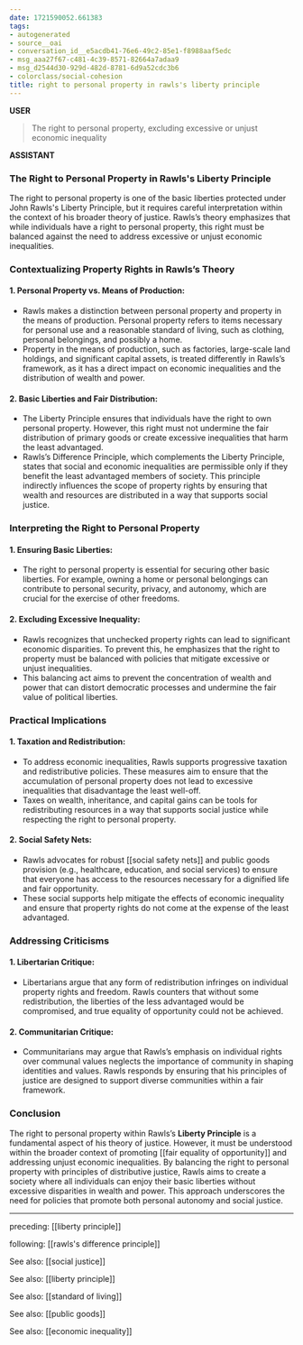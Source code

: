 ```yaml
---
date: 1721590052.661383
tags:
- autogenerated
- source__oai
- conversation_id__e5acdb41-76e6-49c2-85e1-f8988aaf5edc
- msg_aaa27f67-c481-4c39-8571-82664a7adaa9
- msg_d2544d30-929d-482d-8781-6d9a52cdc3b6
- colorclass/social-cohesion
title: right to personal property in rawls's liberty principle
---
```


**USER**

> The right to personal property, excluding excessive or unjust economic inequality


**ASSISTANT**

### The Right to Personal Property in Rawls's Liberty Principle

The right to personal property is one of the basic liberties protected under John Rawls's Liberty Principle, but it requires careful interpretation within the context of his broader theory of justice. Rawls’s theory emphasizes that while individuals have a right to personal property, this right must be balanced against the need to address excessive or unjust economic inequalities.

### Contextualizing Property Rights in Rawls’s Theory

#### 1. **Personal Property vs. Means of Production:**
   - Rawls makes a distinction between personal property and property in the means of production. Personal property refers to items necessary for personal use and a reasonable standard of living, such as clothing, personal belongings, and possibly a home.
   - Property in the means of production, such as factories, large-scale land holdings, and significant capital assets, is treated differently in Rawls’s framework, as it has a direct impact on economic inequalities and the distribution of wealth and power.

#### 2. **Basic Liberties and Fair Distribution:**
   - The Liberty Principle ensures that individuals have the right to own personal property. However, this right must not undermine the fair distribution of primary goods or create excessive inequalities that harm the least advantaged.
   - Rawls’s Difference Principle, which complements the Liberty Principle, states that social and economic inequalities are permissible only if they benefit the least advantaged members of society. This principle indirectly influences the scope of property rights by ensuring that wealth and resources are distributed in a way that supports social justice.

### Interpreting the Right to Personal Property

#### 1. **Ensuring Basic Liberties:**
   - The right to personal property is essential for securing other basic liberties. For example, owning a home or personal belongings can contribute to personal security, privacy, and autonomy, which are crucial for the exercise of other freedoms.
   
#### 2. **Excluding Excessive Inequality:**
   - Rawls recognizes that unchecked property rights can lead to significant economic disparities. To prevent this, he emphasizes that the right to property must be balanced with policies that mitigate excessive or unjust inequalities.
   - This balancing act aims to prevent the concentration of wealth and power that can distort democratic processes and undermine the fair value of political liberties.

### Practical Implications

#### 1. **Taxation and Redistribution:**
   - To address economic inequalities, Rawls supports progressive taxation and redistributive policies. These measures aim to ensure that the accumulation of personal property does not lead to excessive inequalities that disadvantage the least well-off.
   - Taxes on wealth, inheritance, and capital gains can be tools for redistributing resources in a way that supports social justice while respecting the right to personal property.

#### 2. **Social Safety Nets:**
   - Rawls advocates for robust [[social safety nets]] and public goods provision (e.g., healthcare, education, and social services) to ensure that everyone has access to the resources necessary for a dignified life and fair opportunity.
   - These social supports help mitigate the effects of economic inequality and ensure that property rights do not come at the expense of the least advantaged.

### Addressing Criticisms

#### 1. **Libertarian Critique:**
   - Libertarians argue that any form of redistribution infringes on individual property rights and freedom. Rawls counters that without some redistribution, the liberties of the less advantaged would be compromised, and true equality of opportunity could not be achieved.
   
#### 2. **Communitarian Critique:**
   - Communitarians may argue that Rawls’s emphasis on individual rights over communal values neglects the importance of community in shaping identities and values. Rawls responds by ensuring that his principles of justice are designed to support diverse communities within a fair framework.

### Conclusion

The right to personal property within Rawls’s **Liberty Principle** is a fundamental aspect of his theory of justice. However, it must be understood within the broader context of promoting [[fair equality of opportunity]] and addressing unjust economic inequalities. By balancing the right to personal property with principles of distributive justice, Rawls aims to create a society where all individuals can enjoy their basic liberties without excessive disparities in wealth and power. This approach underscores the need for policies that promote both personal autonomy and social justice.


---

preceding: [[liberty principle]]  


following: [[rawls's difference principle]]

See also: [[social justice]]


See also: [[liberty principle]]


See also: [[standard of living]]


See also: [[public goods]]


See also: [[economic inequality]]